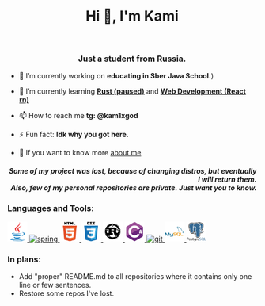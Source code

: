 <h1 align="center">Hi 👋, I'm Kami</h1>
<img src="https://i.pinimg.com/originals/38/d3/0e/38d30ecfe41c21551c043443d330d637.gif" alt="">
<h3 align="center">Just a student from Russia.</h3>

- 🔭 I’m currently working on **educating in Sber Java School.**)

- 🌱 I’m currently learning [**Rust (paused)**](https://github.com/kam1xgod/learning_rust_roadmap) and [**Web Development (React rn)**](https://github.com/kam1xgod/learning_web_dev)

- 📫 How to reach me **tg: @kam1xgod**

- ⚡ Fun fact: **Idk why you got here.**

- 🐀 If you want to know more [about me](https://kamixtrash.netlify.app/)

<h5 align="right">Some of my project was lost, because of changing distros, but eventually I will return them.</br>Also, few of my personal repositories are private. Just want you to know.</h5>

<h3 align="left">Languages and Tools:</h3>
<p align="left"> 
  <a href="https://www.java.com" target="_blank" rel="noreferrer"> <img src="https://raw.githubusercontent.com/devicons/devicon/master/icons/java/java-original.svg" alt="java" width="40" height="40"/> </a>
  <a href="https://spring.io/" target="_blank" rel="noreferrer"> <img src="https://www.vectorlogo.zone/logos/springio/springio-icon.svg" alt="spring" width="40" height="40"/> </a> 
  <a href="https://www.w3.org/html/" target="_blank" rel="noreferrer"> <img src="https://raw.githubusercontent.com/devicons/devicon/master/icons/html5/html5-original-wordmark.svg" alt="html5" width="40" height="40"/> </a> 
  <a href="https://www.w3schools.com/css/" target="_blank" rel="noreferrer"> <img src="https://raw.githubusercontent.com/devicons/devicon/master/icons/css3/css3-original-wordmark.svg" alt="css3" width="40" height="40"/> </a>
  <a href="https://www.rust-lang.org" target="_blank" rel="noreferrer"> <img src="https://raw.githubusercontent.com/devicons/devicon/master/icons/rust/rust-plain.svg" alt="rust" width="40" height="40"/> </a>
  <a href="https://www.w3schools.com/cs/" target="_blank" rel="noreferrer"> <img src="https://raw.githubusercontent.com/devicons/devicon/master/icons/csharp/csharp-original.svg" alt="csharp" width="40" height="40"/> </a>
  <a href="https://git-scm.com/" target="_blank" rel="noreferrer"> <img src="https://www.vectorlogo.zone/logos/git-scm/git-scm-icon.svg" alt="git" width="40" height="40"/> </a>
  <a href="https://www.mysql.com/" target="_blank" rel="noreferrer"> <img src="https://raw.githubusercontent.com/devicons/devicon/master/icons/mysql/mysql-original-wordmark.svg" alt="mysql" width="40" height="40"/> </a>
  <a href="https://www.postgresql.org" target="_blank" rel="noreferrer"> <img src="https://raw.githubusercontent.com/devicons/devicon/master/icons/postgresql/postgresql-original-wordmark.svg" alt="postgresql" width="40" height="40"/> </a>
</p>
<h3 align="left">In plans:</h3>

- Add "proper" README.md to all repositories where it contains only one line or few sentences.
- Restore some repos I've lost.
